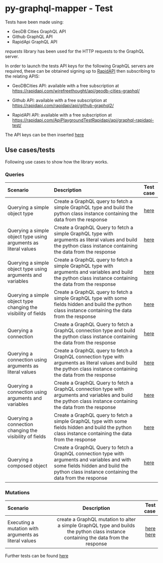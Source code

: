 # py-graphql-mapper - Test

Tests have been made using:

- GeoDB Cities GraphQL API
- Github GraphQL API
- RapidApi GraphQL API

*requests* library has been used for the HTTP requests to the GraphQL server.

In order to launch the tests API keys for the following GraphQL servers are required, these can be obtained signing up to [RapidAPI](#https://rapidapi.com/) then subscribing to the relating APIS:


* GeoDBCities API: available with a free subscription at https://rapidapi.com/wirefreethought/api/geodb-cities-graphql/

* Github API: available with a free subscription at https://rapidapi.com/rapidapi/api/github-graphql2/

* RapidAPI API: available with a free subscription at https://rapidapi.com/ApiPlaygroundTestRapidapi/api/graphql-rapidapi-test/

The API keys can be then inserted [here](https://github.com/dapalex/py-graphql-mapper/blob/main/test/consts.py)


## Use cases/tests

Following use cases to show how the library works.

### Queries

| Scenario | Description | Test case |
|:---------|:-----------|:----------:|
| Querying a simple object type | Create a GraphQL query to fetch a simple GraphQL type and build the python class instance containing the data from the response  | [here](https://github.com/dapalex/py-graphql-mapper/blob/main/test/pgqlmCoreTest/tstquery/simpleObjectTest.py)|
| Querying a simple object type using arguments as literal values | Create a GraphQL Query to fetch a simple GraphQL type with arguments as literal values and build the python class instance containing the data from the response  | [here](https://github.com/dapalex/py-graphql-mapper/blob/main/test/pgqlmCoreTest/tstquery/simpleObjectArgs_LiteralValuesTest.py)|
| Querying a simple object type using arguments and variables | Create a GraphQL query to fetch a simple GraphQL type with arguments and variables and build the python class instance containing the data from the response  | [here](https://github.com/dapalex/py-graphql-mapper/blob/main/test/pgqlmCoreTest/tstquery/simpleObjectArgs_VariablesTest.py)|
| Querying a simple object type changing the visibility of fields | Create a GraphQL query to fetch a simple GraphQL type with some fields hidden and build the python class instance containing the data from the response  | [here](https://github.com/dapalex/py-graphql-mapper/blob/main/test/pgqlmCoreTest/tstquery/simpleObjectChangeVisibilityTest.py)|
| Querying a connection | Create a GraphQL Query to fetch a GraphQL connection type and build the python class instance containing the data from the response | [here](https://github.com/dapalex/py-graphql-mapper/blob/main/test/pgqlmCoreTest/tstquery/connectionObjectTest.py)|
| Querying a connection using arguments as literal values | Create a GraphQL query to fetch a GraphQL connection type with arguments as literal values and build the python class instance containing the data from the response | [here](https://github.com/dapalex/py-graphql-mapper/blob/main/test/pgqlmCoreTest/tstquery/connectionobjectArgs_LiteralValuesTest.py)|
| Querying a connection using arguments and variables | Create a GraphQL Query to fetch a GraphQL connection type with arguments and variables and build the python class instance containing the data from the response | [here](https://github.com/dapalex/py-graphql-mapper/blob/main/test/pgqlmCoreTest/tstquery/connectionObjectArgs_VariablesTest.py)|
| Querying a connection changing the visibility of fields | Create a GraphQL query to fetch a simple GraphQL type with some fields hidden and build the python class instance containing the data from the response  | [here](https://github.com/dapalex/py-graphql-mapper/blob/main/test/pgqlmCoreTest/tstquery/connectionObjectChangeVisibilityTest.py)|
| Querying a composed object | Create a GraphQL Query to fetch a GraphQL connection type with arguments and variables and with some fields hidden and build the python class instance containing the data from the response | [here](https://github.com/dapalex/py-graphql-mapper/blob/main/test/pgqlmCoreTest/tstquery/complexObjectTest.py)|


### Mutations

| Scenario | Description | Test case |
|:---------|:-----------:|----------:|
| Executing a mutation with arguments as literal values | create a GraphQL mutation to alter a simple GraphQL type and builds the python class instance containing the data from the response | [here](https://github.com/dapalex/py-graphql-mapper/blob/main/test/pgqlmCoreTest/tstmutation/mutationInsertTest.py) <br> [here](https://github.com/dapalex/py-graphql-mapper/blob/main/test/pgqlmCoreTest/tstmutation/mutationUpdateTest.py)|



Further tests can be found [here](https://github.com/dapalex/py-graphql-mapper/blob/main/test/pgqlmCoreTest/unitTest.py)

